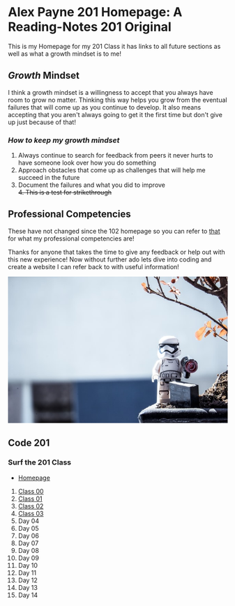 # **Alex Payne 201 Homepage:** A Reading-Notes 201 Original

This is my Homepage for my 201 Class it has links to all future sections as well as what a growth mindset is to me! 

## **_Growth_ Mindset**

I think a growth mindset is a willingness to accept that you always have room to grow no matter. Thinking this way helps you grow from the eventual failures that will come up as you continue to develop. It also means accepting that you aren't always going to get it the first time but don't give up just because of that!

### ***How to keep my growth mindset***
1. Always continue to search for feedback from peers it never hurts to have someone look over how you do something
2. Approach obstacles that come up as challenges that will help me succeed in the future
3. Document the failures and what you did to improve   
~~4. This is a test for strikethrough~~

## **Professional Competencies**

These have not changed since the 102 homepage so you can refer to [that](102homepage.md) for what my professional competencies are!

Thanks for anyone that takes the time to give any feedback or help out with this new experience! Now without further ado lets dive into coding and create a website I can refer back to with useful information!

![outside](../Images/outsidelegotropper.jpg)  


## **Code 201**
### **Surf the 201 Class**  
  - [Homepage](./../README.md)
  1. [Class 00](../class-01.md)
  2. [Class 01](../class-02.md)
  3. [Class 02](../class-03.md)
  4. [Class 03](/reading-notes/201/class-04.md)
  5. Day 04
  6. Day 05
  7. Day 06
  8. Day 07
  9. Day 08
  10. Day 09
  11. Day 10
  12. Day 11
  13. Day 12
  14. Day 13
  15. Day 14
<!-- DrP E-Sign Up, Up, Down, Down, Left, Right, Left, Right, B, A, Start -->
